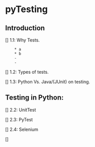 # pyTesting


## Introduction

[] 1.1: Why Tests.
        
        * a 
        * b
        -
        -

[]	1.2: Types of tests.

[]	1.3: Python Vs. Java/(JUnit) on testing.


## Testing in Python:

[]	2.2: UnitTest

[]	2.3: PyTest

[]  2.4: Selenium

[]


